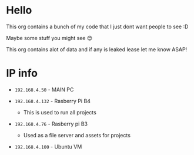 # Hello

This org contains a bunch of my code that I just dont want people to see :D

Maybe some stuff you might see :blush:

This org contains alot of data and if any is leaked lease let me know ASAP!

# IP info

- `192.168.4.50` - MAIN PC

- `192.168.4.132` - Rasberry Pi B4
  - This is used to run all projects

- `192.168.4.76` - Rasberry pi B3
  - Used as a file server and assets for projects

- `192.168.4.100` - Ubuntu VM
